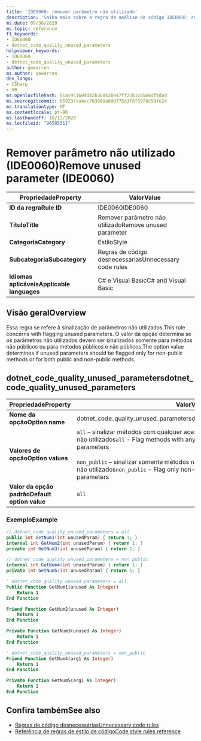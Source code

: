 ```yaml
---
title: 'IDE0060: remover parâmetro não utilizado'
description: 'Saiba mais sobre a regra de análise de código IDE0060: remover parâmetro não utilizado'
ms.date: 09/30/2020
ms.topic: reference
f1_keywords:
- IDE0060
- dotnet_code_quality_unused_parameters
helpviewer_keywords:
- IDE0060
- dotnet_code_quality_unused_parameters
author: gewarren
ms.author: gewarren
dev_langs:
- CSharp
- VB
ms.openlocfilehash: 01ac951604d42b368630947ff25b1c8566dfbdad
ms.sourcegitcommit: b59237ca4ec763969a0dd775a3f8f39f8c59fe24
ms.translationtype: MT
ms.contentlocale: pt-BR
ms.lasthandoff: 10/12/2020
ms.locfileid: "96585511"
---
```

# <a name="remove-unused-parameter-ide0060"></a><span data-ttu-id="8c443-103">Remover parâmetro não utilizado (IDE0060)</span><span class="sxs-lookup"><span data-stu-id="8c443-103">Remove unused parameter (IDE0060)</span></span>

|<span data-ttu-id="8c443-104">Propriedade</span><span class="sxs-lookup"><span data-stu-id="8c443-104">Property</span></span>|<span data-ttu-id="8c443-105">Valor</span><span class="sxs-lookup"><span data-stu-id="8c443-105">Value</span></span>|
|-|-|
| <span data-ttu-id="8c443-106">**ID da regra**</span><span class="sxs-lookup"><span data-stu-id="8c443-106">**Rule ID**</span></span> | <span data-ttu-id="8c443-107">IDE0060</span><span class="sxs-lookup"><span data-stu-id="8c443-107">IDE0060</span></span> |
| <span data-ttu-id="8c443-108">**Título**</span><span class="sxs-lookup"><span data-stu-id="8c443-108">**Title**</span></span> | <span data-ttu-id="8c443-109">Remover parâmetro não utilizado</span><span class="sxs-lookup"><span data-stu-id="8c443-109">Remove unused parameter</span></span> |
| <span data-ttu-id="8c443-110">**Categoria**</span><span class="sxs-lookup"><span data-stu-id="8c443-110">**Category**</span></span> | <span data-ttu-id="8c443-111">Estilo</span><span class="sxs-lookup"><span data-stu-id="8c443-111">Style</span></span> |
| <span data-ttu-id="8c443-112">**Subcategoria**</span><span class="sxs-lookup"><span data-stu-id="8c443-112">**Subcategory**</span></span> | <span data-ttu-id="8c443-113">Regras de código desnecessárias</span><span class="sxs-lookup"><span data-stu-id="8c443-113">Unnecessary code rules</span></span> |
| <span data-ttu-id="8c443-114">**Idiomas aplicáveis**</span><span class="sxs-lookup"><span data-stu-id="8c443-114">**Applicable languages**</span></span> | <span data-ttu-id="8c443-115">C# e Visual Basic</span><span class="sxs-lookup"><span data-stu-id="8c443-115">C# and Visual Basic</span></span> |

## <a name="overview"></a><span data-ttu-id="8c443-116">Visão geral</span><span class="sxs-lookup"><span data-stu-id="8c443-116">Overview</span></span>

<span data-ttu-id="8c443-117">Essa regra se refere à sinalização de parâmetros não utilizados.</span><span class="sxs-lookup"><span data-stu-id="8c443-117">This rule concerns with flagging unused parameters.</span></span> <span data-ttu-id="8c443-118">O valor da opção determina se os parâmetros não utilizados devem ser sinalizados somente para métodos não públicos ou para métodos públicos e não públicos.</span><span class="sxs-lookup"><span data-stu-id="8c443-118">The option value determines if unused parameters should be flagged only for non-public methods or for both public and non-public methods.</span></span>

## <a name="dotnet_code_quality_unused_parameters"></a><span data-ttu-id="8c443-119">dotnet_code_quality_unused_parameters</span><span class="sxs-lookup"><span data-stu-id="8c443-119">dotnet_code_quality_unused_parameters</span></span>

|<span data-ttu-id="8c443-120">Propriedade</span><span class="sxs-lookup"><span data-stu-id="8c443-120">Property</span></span>|<span data-ttu-id="8c443-121">Valor</span><span class="sxs-lookup"><span data-stu-id="8c443-121">Value</span></span>|
|-|-|
| <span data-ttu-id="8c443-122">**Nome da opção**</span><span class="sxs-lookup"><span data-stu-id="8c443-122">**Option name**</span></span> | <span data-ttu-id="8c443-123">dotnet_code_quality_unused_parameters</span><span class="sxs-lookup"><span data-stu-id="8c443-123">dotnet_code_quality_unused_parameters</span></span>
| <span data-ttu-id="8c443-124">**Valores de opção**</span><span class="sxs-lookup"><span data-stu-id="8c443-124">**Option values**</span></span> | <span data-ttu-id="8c443-125">`all` – sinalizar métodos com qualquer acessibilidade que contenha parâmetros não utilizados</span><span class="sxs-lookup"><span data-stu-id="8c443-125">`all` - Flag methods with any accessibility that contain unused parameters</span></span><br /><br /><span data-ttu-id="8c443-126">`non_public` – sinalizar somente métodos não públicos que contêm parâmetros não utilizados</span><span class="sxs-lookup"><span data-stu-id="8c443-126">`non_public` - Flag only non-public methods that contain unused parameters</span></span> |
| <span data-ttu-id="8c443-127">**Valor da opção padrão**</span><span class="sxs-lookup"><span data-stu-id="8c443-127">**Default option value**</span></span> | `all` |

### <a name="example"></a><span data-ttu-id="8c443-128">Exemplo</span><span class="sxs-lookup"><span data-stu-id="8c443-128">Example</span></span>

```csharp
// dotnet_code_quality_unused_parameters = all
public int GetNum1(int unusedParam) { return 1; }
internal int GetNum2(int unusedParam) { return 1; }
private int GetNum3(int unusedParam) { return 1; }

// dotnet_code_quality_unused_parameters = non_public
internal int GetNum4(int unusedParam) { return 1; }
private int GetNum5(int unusedParam) { return 1; }
```

```vb
' dotnet_code_quality_unused_parameters = all
Public Function GetNum1(unused As Integer)
    Return 1
End Function

Friend Function GetNum2(unused As Integer)
    Return 1
End Function

Private Function GetNum3(unused As Integer)
    Return 1
End Function

' dotnet_code_quality_unused_parameters = non_public
Friend Function GetNum4(arg1 As Integer)
    Return 1
End Function

Private Function GetNum5(arg1 As Integer)
    Return 1
End Function
```

## <a name="see-also"></a><span data-ttu-id="8c443-129">Confira também</span><span class="sxs-lookup"><span data-stu-id="8c443-129">See also</span></span>

- [<span data-ttu-id="8c443-130">Regras de código desnecessárias</span><span class="sxs-lookup"><span data-stu-id="8c443-130">Unnecessary code rules</span></span>](unnecessary-code-rules.md)
- [<span data-ttu-id="8c443-131">Referência de regras de estilo de código</span><span class="sxs-lookup"><span data-stu-id="8c443-131">Code style rules reference</span></span>](index.md)

